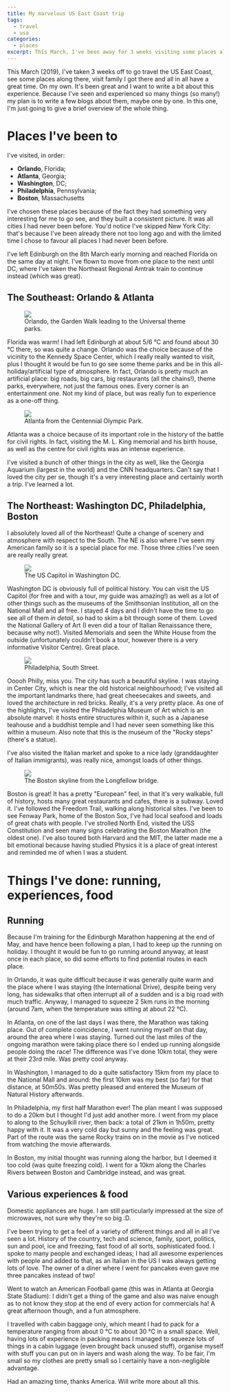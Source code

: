 ```yaml
---
title: My marvelous US East Coast trip
tags:
  - travel
  - usa
categories:
  - places
excerpt: This March, I've been away for 3 weeks visiting some places along the USA East Coast. This post will give the overview of what I've done and seen!
---
```


This March (2019), I've taken 3 weeks off to go travel the US East Coast, see some places along there, visit family I got there and all in all have a great time. On my own. It's been great and I want to write a bit about this experience. Because I've seen and experienced so many things (so many!) my plan is to write a few blogs about them, maybe one by one. In this one, I'm just going to give a brief overview of the whole thing.

# Places I've been to

I've visited, in order:

* **Orlando**, Florida;
* **Atlanta**, Georgia;
* **Washington**, DC;
* **Philadelphia**, Pennsylvania;
* **Boston**, Massachusetts

I've chosen these places because of the fact they had something very interesting for me to go see, and they built a consistent picture. It was all cities I had never been before. You'd notice I've skipped New York City: that's because I've been already there not too long ago and with the limited time I chose to favour all places I had never been before.

I've left Edinburgh on the 8th March early morning and reached Florida on the same day at night. I've flown to move from one place to the next until DC, where I've taken the Northeast Regional Amtrak train to continue instead (which was great).

## The Southeast: Orlando & Atlanta

<figure class="align-left" style="width: 400px">
  <img src="{{ site.url }}{{site.posts_images_path}}orlando.jpg">
  <figcaption>Orlando, the Garden Walk leading to the Universal theme parks.</figcaption>
</figure>

Florida was warm! I had left Edinburgh at about 5/6 °C and found about 30 °C there, so was quite a change. Orlando was the choice because of the vicinity to the Kennedy Space Center, which I really really wanted to visit, plus I thought it would be fun to go see some theme parks and be in this all-holiday/artificial type of atmosphere. In fact, Orlando is pretty much an artificial place: big roads, big cars, big restaurants (all the chains!), theme parks, everywhere, not just the famous ones. Every corner is an entertainment one. Not my kind of place, but was really fun to experience as a one-off thing.

<figure class="align-right" style="width: 400px">
  <img src="{{ site.url }}{{site.posts_images_path}}atlanta.jpg">
  <figcaption>Atlanta from the Centennial Olympic Park.</figcaption>
</figure>

Atlanta was a choice because of its important role in the history of the battle for civil rights. In fact, visiting the M. L. King memorial and his birth house, as well as the centre for civil rights was an intense experience.

I've visited a bunch of other things in the city as well, like the Georgia Aquarium (largest in the world) and the CNN headquarters. Can't say that I loved the city per se, though it's a very interesting place and certainly worth a trip. I've learned a lot.

## The Northeast: Washington DC, Philadelphia, Boston

I absolutely loved all of the Northeast! Quite a change of scenery and atmosphere with respect to the South. The NE is also where I've seen my American family so it is a special place for me. Those three cities I've seen are really really great.

<figure class="align-left" style="width: 400px">
  <img src="{{ site.url }}{{site.posts_images_path}}dc.jpg">
  <figcaption>The US Capitol in Washington DC.</figcaption>
</figure>

Washington DC is obviously full of political history. You can visit the US Capitol (for free and with a tour, my guide was amazing!) as well as a lot of other things such as the museums of the Smithsonian Institution, all on the National Mall and all free. I stayed 4 days and I didn't have the time to go see all of them _in detail_, so had to skim a bit through some of them. Loved the National Gallery of Art (I even did a tour of Italian Renaissance there, because why not!). Visited Memorials and seen the White House from the outside (unfortunately couldn't book a tour, however there is a very informative Visitor Centre). Great place.

<figure class="align-right" style="width: 300px">
  <img src="{{ site.url }}{{site.posts_images_path}}philly.jpg">
  <figcaption>Philadelphia, South Street.</figcaption>
</figure>

Ooooh Philly, miss you. The city has such a beautiful skyline. I was staying in Center City, which is near the old historical neighbourhood; I've visited all the important landmarks there, had great cheesecakes and sweets, and loved the architecture in red bricks. Really, it's a very pretty place. As one of the highlights, I've visited the Philadelphia Museum of Art which is an absolute marvel: it hosts entire structures within it, such as a Japanese teahouse and a buddhist temple and I had never seen something like this within a museum. Also note that this is the museum of the "Rocky steps" (there's a statue).

I've also visited the Italian market and spoke to a nice lady (granddaughter of Italian immigrants), was really nice, amongst loads of other things.

<figure class="align-left" style="width: 400px">
  <img src="{{ site.url }}{{site.posts_images_path}}boston.jpg">
  <figcaption>The Boston skyline from the Longfellow bridge.</figcaption>
</figure>

Boston is great! It has a pretty "European" feel, in that it's very walkable, full of history, hosts many great restaurants and cafes, there is a subway. Loved it. I've followed the Freedom Trail, walking along historical sites. I've been to see Fenway Park, home of the Boston Sox, I've had local seafood and loads of great chats with people. I've strolled North End, visited the USS Constitution and seen many signs celebrating the Boston Marathon (the oldest one). I've also toured both Harvard and the MIT, the latter made me a bit emotional because having studied Physics it is a place of great interest and reminded me of when I was a student.

# Things I've done: running, experiences, food

## Running

Because I'm training for the Edinburgh Marathon happening at the end of May, and have hence been following a plan, I had to keep up the running on holiday. I thought it would be fun to go running around anyway, at least once in each place, so did some efforts to find potential routes in each place.

In Orlando, it was quite difficult because it was generally quite warm and the place where I was staying (the International Drive), despite being very long, has sidewalks that often interrupt all of a sudden and is a big road with much traffic. Anyway, I managed to squeeze 2 5km runs in the morning (around 7am, when the temperature was sitting at about 22 °C).

In Atlanta, on one of the last days I was there, the Marathon was taking place. Out of complete coincidence, I went running myself on that day, around the area where I was staying. Turned out the last miles of the ongoing marathon were taking place there so I ended up running alongside people doing the race! The difference was I've done 10km total, they were at their 23rd mile. Was pretty cool anyway.

In Washington, I managed to do a quite satisfactory 15km from my place to the National Mall and around: the first 10km was my best (so far) for that distance, at 50m50s. Was pretty pleased and entered the Museum of Natural History afterwards.

In Philadelphia, my first half Marathon ever! The plan meant I was supposed to do a 20km but I thought I'd just add another more. I went from my place to along to the Schuylkill river, then back: a total of 21km in 1h50m, pretty happy with it. It was a very cold day but sunny and the feeling was great. Part of the route was the same Rocky trains on in the movie as I've noticed from watching the movie afterwards.

In Boston, my initial thought was running along the harbor, but I deemed it too cold (was quite freezing cold). I went for a 10km along the Charles Rivers between Boston and Cambridge instead, and was great.

## Various experiences & food

Domestic appliances are huge. I am still particularly impressed at the size of microwaves, not sure why they're so big :D.

I've been trying to get a feel of a variety of different things and all in all I've seen a lot. History of the country, tech and science, family, sport, politics, sun and pool, ice and freezing, fast food of all sorts, sophisticated food. I spoke to many people and exchanged ideas; I had all awesome experiences with people and added to that, as an Italian in the US I was always getting lots of love. The owner of a diner where I went for pancakes even gave me three pancakes instead of two!

Went to watch an American Football game (this was in Atlanta at Georgia State Stadium): I didn't get a thing of the game and also was naive enough as to not know they stop at the end of every action for commercials ha! A great afternoon though, and a fun atmosphere.

I travelled with cabin baggage only, which meant I had to pack for a temperature ranging from about 0 °C to about 30 °C in a small space. Well, having lots of experience in packing means I managed to squeeze lots of things in a cabin luggage (even brought back unused stuff), organise myself with stuff you can put on in layers and wash along the way. To be fair, I'm small so my clothes are pretty small so I certainly have a non-negligible advantage.

Had an amazing time, thanks America. Will write more about all this.
